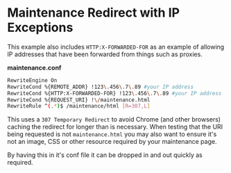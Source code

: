 # Maintenance Redirect with IP Exceptions

This example also includes `HTTP:X-FORWARDED-FOR` as an example of allowing IP addresses that have been forwarded from things such as proxies.

**maintenance.conf**
```bash
RewriteEngine On
RewriteCond %{REMOTE_ADDR} !123\.456\.7\.89 #your IP address
RewriteCond %{HTTP:X-FORWARDED-FOR} !123\.456\.7\.89 #your IP address
RewriteCond %{REQUEST_URI} !\/maintenance.html
RewriteRule ^(.*)$ /maintenance/html [R=307,L]
```

This uses a `307 Temporary Redirect` to avoid Chrome (and other browsers) caching the redirect for longer than is necessary. When testing that the URI being requested is not `maintenance.html` you may also want to ensure it's not an image, CSS or other resource required by your maintenance page.

By having this in it's conf file it can be dropped in and out quickly as required.
